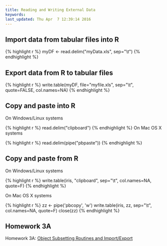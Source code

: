 ```yaml
---
title: Reading and Writing External Data
keywords: 
last_updated: Thu Apr  7 12:39:14 2016
---
```

## Import data from tabular files into R


{% highlight r %}
myDF <- read.delim("myData.xls", sep="\t")
{% endhighlight %}

## Export data from R to tabular files

{% highlight r %}
write.table(myDF, file="myfile.xls", sep="\t", quote=FALSE, col.names=NA)
{% endhighlight %}

## Copy and paste into R

On Windows/Linux systems

{% highlight r %}
read.delim("clipboard") 
{% endhighlight %}
On Mac OS X systems

{% highlight r %}
read.delim(pipe("pbpaste")) 
{% endhighlight %}

## Copy and paste from R 

On Windows/Linux systems

{% highlight r %}
write.table(iris, "clipboard", sep="\t", col.names=NA, quote=F) 
{% endhighlight %}

On Mac OS X systems

{% highlight r %}
zz <- pipe('pbcopy', 'w')
write.table(iris, zz, sep="\t", col.names=NA, quote=F)
close(zz) 
{% endhighlight %}

## Homework 3A 

Homework 3A: [Object Subsetting Routines and Import/Export](http://girke.bioinformatics.ucr.edu/GEN242/mydoc/mydoc_homework_03.html)

